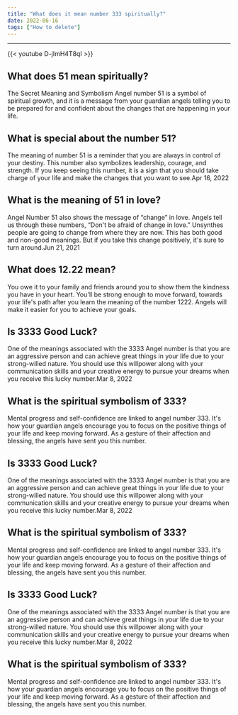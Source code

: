 ```yaml
---
title: "What does it mean number 333 spiritually?"
date: 2022-06-16
tags: ["How to delete"]
---
```


---
{{< youtube D-jImH4T8qI >}}
## What does 51 mean spiritually?
The Secret Meaning and Symbolism Angel number 51 is a symbol of spiritual growth, and it is a message from your guardian angels telling you to be prepared for and confident about the changes that are happening in your life.

## What is special about the number 51?
The meaning of number 51 is a reminder that you are always in control of your destiny. This number also symbolizes leadership, courage, and strength. If you keep seeing this number, it is a sign that you should take charge of your life and make the changes that you want to see.Apr 16, 2022

## What is the meaning of 51 in love?
Angel Number 51 also shows the message of “change” in love. Angels tell us through these numbers, “Don't be afraid of change in love.” Unsynthes people are going to change from where they are now. This has both good and non-good meanings. But if you take this change positively, it's sure to turn around.Jun 21, 2021

## What does 12.22 mean?
You owe it to your family and friends around you to show them the kindness you have in your heart. You'll be strong enough to move forward, towards your life's path after you learn the meaning of the number 1222. Angels will make it easier for you to achieve your goals.

## Is 3333 Good Luck?
One of the meanings associated with the 3333 Angel number is that you are an aggressive person and can achieve great things in your life due to your strong-willed nature. You should use this willpower along with your communication skills and your creative energy to pursue your dreams when you receive this lucky number.Mar 8, 2022

## What is the spiritual symbolism of 333?
Mental progress and self-confidence are linked to angel number 333. It's how your guardian angels encourage you to focus on the positive things of your life and keep moving forward. As a gesture of their affection and blessing, the angels have sent you this number.

## Is 3333 Good Luck?
One of the meanings associated with the 3333 Angel number is that you are an aggressive person and can achieve great things in your life due to your strong-willed nature. You should use this willpower along with your communication skills and your creative energy to pursue your dreams when you receive this lucky number.Mar 8, 2022

## What is the spiritual symbolism of 333?
Mental progress and self-confidence are linked to angel number 333. It's how your guardian angels encourage you to focus on the positive things of your life and keep moving forward. As a gesture of their affection and blessing, the angels have sent you this number.

## Is 3333 Good Luck?
One of the meanings associated with the 3333 Angel number is that you are an aggressive person and can achieve great things in your life due to your strong-willed nature. You should use this willpower along with your communication skills and your creative energy to pursue your dreams when you receive this lucky number.Mar 8, 2022

## What is the spiritual symbolism of 333?
Mental progress and self-confidence are linked to angel number 333. It's how your guardian angels encourage you to focus on the positive things of your life and keep moving forward. As a gesture of their affection and blessing, the angels have sent you this number.

